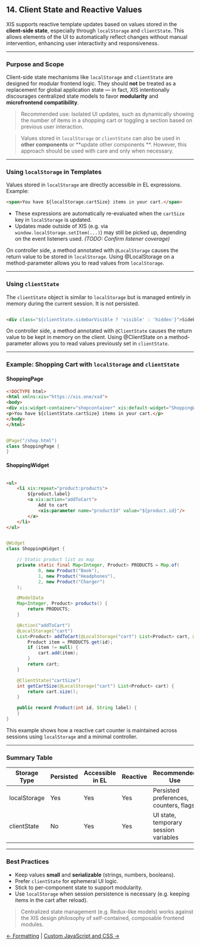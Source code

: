 ## 14. Client State and Reactive Values

XIS supports reactive template updates based on values stored in the **client-side state**, especially through
`localStorage` and `clientState`. This allows elements of the UI to automatically reflect changes without manual
intervention, enhancing user interactivity and responsiveness.

---

### Purpose and Scope

Client-side state mechanisms like `localStorage` and `clientState` are designed for modular frontend logic. They should
**not** be treated as a replacement for global application state — in fact, XIS intentionally discourages centralized
state models to favor **modularity** and **microfrontend compatibility**.

> Recommended use: Isolated UI updates, such as dynamically showing the number of items in a shopping cart or toggling a
> section based on previous user interaction.

> Values stored in `localStorage` or `clientState` can also be used in **other components** or **update other components
**. However, this approach should be used with care and only when necessary.

---

### Using `localStorage` in Templates

Values stored in `localStorage` are directly accessible in EL expressions. Example:

```html
<span>You have ${localStorage.cartSize} items in your cart.</span>
```

* These expressions are automatically re-evaluated when the `cartSize` key in `localStorage` is updated.
* Updates made outside of XIS (e.g. via `window.localStorage.setItem(...)`) may still be picked up, depending on the
  event listeners used. *(TODO: Confirm listener coverage)*

On controller side, a method annotated with `@LocalStorage` causes the return value to be stored in `localStorage`.
Using @LocalStorage on a method-parameter allows you to read values from `localStorage`.


---

### Using `clientState`

The `clientState` object is similar to `localStorage` but is managed entirely in memory during the current session. It
is not persisted.

```html

<div class="${clientState.sidebarVisible ? 'visible' : 'hidden'}">Sidebar content</div>
```

On controller side, a method annotated with `@ClientState` causes the return value to be kept in memory on the client.
Using @ClientState on a method-parameter allows you to read values previously set in `clientState`.

---

### Example: Shopping Cart with `localStorage` and `clientState`

#### ShoppingPage

```html file="ShoppingPage.html"
<!DOCTYPE html>
<html xmlns:xis="https://xis.one/xsd">
<body>
<div xis:widget-container="shopcontainer" xis:default-widget="ShoppingWidget"/>
<p>You have ${clientState.cartSize} items in your cart.</p>
</body>
</html>
```

```java file="ShoppingPage.java"

@Page("/shop.html")
class ShoppingPage {
}
```

#### ShoppingWidget

```html file="ShoppingWidget.html"

<ul>
    <li xis:repeat="product:products">
        ${product.label}
        <a xis:action="addToCart">
            Add to cart
            <xis:parameter name="productId" value="${product.id}"/>
        </a>
    </li>
</ul>

```

```java file="ShoppingWidget.java"

@Widget
class ShoppingWidget {

    // Static product list as map
    private static final Map<Integer, Product> PRODUCTS = Map.of(
            0, new Product("Book"),
            1, new Product("Headphones"),
            2, new Product("Charger")
    );

    @ModelData
    Map<Integer, Product> products() {
        return PRODUCTS;
    }

    @Action("addToCart")
    @LocalStorage("cart")
    List<Product> addToCart(@LocalStorage("cart") List<Product> cart, @ActionParameter("productId") int id) {
        Product item = PRODUCTS.get(id);
        if (item != null) {
            cart.add(item);
        }
        return cart;
    }

    @ClientState("cartSize")
    int getCartSize(@LocalStorage("cart") List<Product> cart) {
        return cart.size();
    }

    public record Product(int id, String label) {
    }
}
```

This example shows how a reactive cart counter is maintained across sessions using `localStorage` and a minimal
controller.

---

### Summary Table

| Storage Type | Persisted | Accessible in EL | Reactive | Recommended Use                        |
|--------------|-----------|------------------|----------|----------------------------------------|
| localStorage | Yes       | Yes              | Yes      | Persisted preferences, counters, flags |
| clientState  | No        | Yes              | Yes      | UI state, temporary session variables  |

---

### Best Practices

* Keep values **small** and **serializable** (strings, numbers, booleans).
* Prefer `clientState` for ephemeral UI logic.
* Stick to per-component state to support modularity.
* Use `localStorage` when session persistence is necessary (e.g. keeping items in the cart after reload).

> Centralized state management (e.g. Redux-like models) works against the XIS design philosophy of self-contained,
> composable frontend modules.

[← Formatting](13-formatting.md) | [Custom JavaScript and CSS →](15-custom-assets.md)
